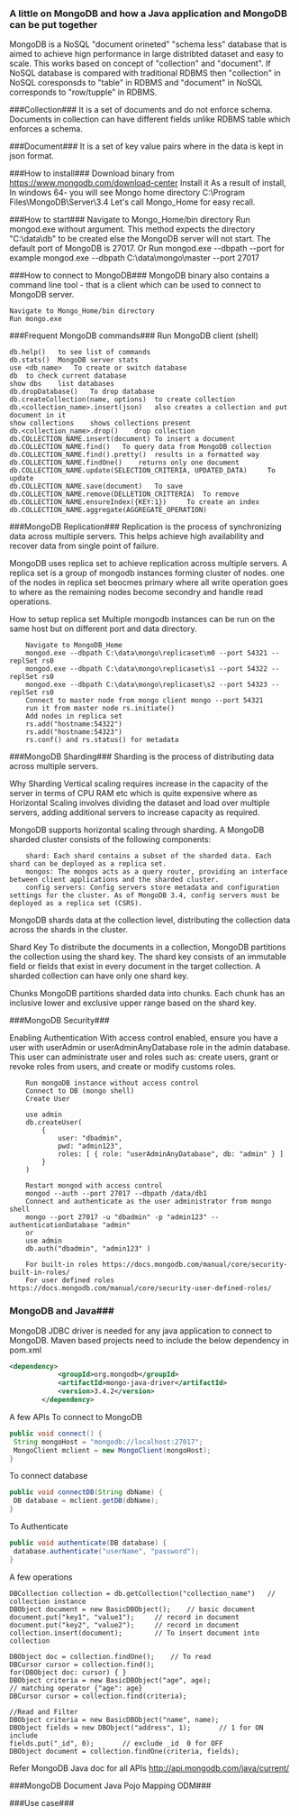### A little on MongoDB and how a Java application and MongoDB can be put together ###

MongoDB is a NoSQL "document orineted" "schema less" database that is aimed to achieve hign performance in large distribted dataset and easy to scale. This works based on concept of "collection" and "document". If NoSQL database is compared with traditional RDBMS then "collection" in NoSQL coresponsds to "table" in RDBMS and "document" in NoSQL corresponds to "row/tupple" in RDBMS.

###Collection###
It is a set of documents and do not enforce schema. Documents in collection can have different fields unlike RDBMS table which enforces a schema.

###Document###
It is a set of key value pairs where in the data is kept in json format.

###How to install###
    Download binary from https://www.mongodb.com/download-center
    Install it
    As a result of install, In windows 64- you will see Mongo home directory C:\Program Files\MongoDB\Server\3.4
    Let's call Mongo_Home for easy recall.

###How to start###
    Navigate to Mongo_Home/bin directory
    Run mongod.exe without argument. This method expects the directory "C:\data\db" to be created else the MongoDB server will not start. The default port of MongoDB is 27017.
    Or
    Run mongod.exe --dbpath <file system path> --port <port number> for example mongod.exe --dbpath C:\data\mongo\master --port 27017
    
###How to connect to MongoDB###
MongoDB binary also contains a command line tool - that is a client which can be used to connect to MongoDB server.
    
    Navigate to Mongo_Home/bin directory
    Run mongo.exe

###Frequent MongoDB commands###
Run MongoDB client (shell)
    
    db.help()   to see list of commands
    db.stats()  MongoDB server stats
    use <db_name>   To create or switch database
    db  to check current database
    show dbs    list databases
    db.dropDatabase()   To drop database
    db.createCollection(name, options)  to create collection
    db.<collection_name>.insert(json)   also creates a collection and put document in it
    show collections    shows collections present
    db.<collection_name>.drop()    drop collection
    db.COLLECTION_NAME.insert(document) To insert a document
    db.COLLECTION_NAME.find()   To query data from MongoDB collection
    db.COLLECTION_NAME.find().pretty()  results in a formatted way
    db.COLLECTION_NAME.findOne()    returns only one document
    db.COLLECTION_NAME.update(SELECTION_CRITERIA, UPDATED_DATA)     To update
    db.COLLECTION_NAME.save(document)   To save
    db.COLLECTION_NAME.remove(DELLETION_CRITTERIA)  To remove
    db.COLLECTION_NAME.ensureIndex({KEY:1})     To create an index
    db.COLLECTION_NAME.aggregate(AGGREGATE_OPERATION)   
    
###MongoDB Replication###
Replication is the process of synchronizing data across multiple servers. This helps achieve high availability and recover data from single point of failure.

MongoDB uses replica set to achieve replication across multiple servers. A replica set is a group of mongodb instances forming cluster of nodes. one of the nodes in replica set beocmes primary where all write operation goes to where as the remaining nodes become secondry and handle read operations.

How to setup replica set
Multiple mongodb instances can be run on the same host but on different port and data directory.

        Navigate to MongoDB_Home
        mongod.exe --dbpath C:\data\mongo\replicaset\m0 --port 54321 --replSet rs0
        mongod.exe --dbpath C:\data\mongo\replicaset\s1 --port 54322 --replSet rs0
        mongod.exe --dbpath C:\data\mongo\replicaset\s2 --port 54323 --replSet rs0
        Connect to master node from mongo client mongo --port 54321
        run it from master node rs.initiate()
        Add nodes in replica set
        rs.add("hostname:54322")
        rs.add("hostname:54323")
        rs.conf() and rs.status() for metadata
        
        
###MongoDB Sharding###
Sharding is the process of distributing data across multiple servers.

Why Sharding
Vertical scaling requires increase in the capacity of the server in terms of CPU RAM etc which is quite expensive where as Horizontal Scaling involves dividing the dataset and load over multiple servers, adding additional servers to increase capacity as required.

MongoDB supports horizontal scaling through sharding.
A MongoDB sharded cluster consists of the following components:

        shard: Each shard contains a subset of the sharded data. Each shard can be deployed as a replica set.
        mongos: The mongos acts as a query router, providing an interface between client applications and the sharded cluster.
        config servers: Config servers store metadata and configuration settings for the cluster. As of MongoDB 3.4, config servers must be deployed as a replica set (CSRS).

MongoDB shards data at the collection level, distributing the collection data across the shards in the cluster. 

Shard Key
To distribute the documents in a collection, MongoDB partitions the collection using the shard key. The shard key consists of an immutable field or fields that exist in every document in the target collection. A sharded collection can have only one shard key.

Chunks
MongoDB partitions sharded data into chunks. Each chunk has an inclusive lower and exclusive upper range based on the shard key.

###MongoDB Security###

Enabling Authentication
With access control enabled, ensure you have a user with userAdmin or userAdminAnyDatabase role in the admin database. This user can administrate user and roles such as: create users, grant or revoke roles from users, and create or modify customs roles.

        Run mongoDB instance without access control
        Connect to DB (mongo shell)
        Create User
      
        use admin
        db.createUser(
            {
                user: "dbadmin",
                pwd: "admin123",
                roles: [ { role: "userAdminAnyDatabase", db: "admin" } ]
            }
        )
       
        Restart mongod with access control
        mongod --auth --port 27017 --dbpath /data/db1
        Connect and authenticate as the user administrator from mongo shell
        mongo --port 27017 -u "dbadmin" -p "admin123" --authenticationDatabase "admin"
        or
        use admin
        db.auth("dbadmin", "admin123" )
        
        For built-in roles https://docs.mongodb.com/manual/core/security-built-in-roles/
        For user defined roles https://docs.mongodb.com/manual/core/security-user-defined-roles/
        
        
    
### MongoDB and Java###
MongoDB JDBC driver is needed for any java application to connect to MongoDB.
Maven based projects need to include the below dependency in pom.xml
```xml
<dependency>
			<groupId>org.mongodb</groupId>
			<artifactId>mongo-java-driver</artifactId>
			<version>3.4.2</version>
		</dependency>
```

A few APIs
To connect to MongoDB
```java
public void connect() {
 String mongoHost = "mongodb://localhost:27017";
 MongoClient mclient = new MongoClient(mongoHost);
}
```
To connect database
```java
public void connectDB(String dbName) {
 DB database = mclient.getDB(dbName);
}
```
To Authenticate
```java
public void authenticate(DB database) {
 database.authenticate("userName", "password");
}
```
A few operations

	DBCollection collection = db.getCollection("collection_name")	// collection instance
	DBObject document = new BasicDBObject(); 	// basic document
	document.put("key1", "value1");		// record in document
	document.put("key2", "value2");		// record in document
	collection.insert(document);		// To insert document into collection
	
	DBObject doc = collection.findOne();	// To read
	DBCursor cursor = collection.find();
	for(DBObject doc: cursor) { }
	DBObject criteria = new BasicDBObject("age", age);
	// matching operator {"age": age}
	DBCursor cursor = collection.find(criteria);
	
	//Read and Filter
	DBObject criteria = new BasicDBObject("name", name);
	DBObject fields = new DBObject("address", 1);		// 1 for ON include
	fields.put("_id", 0);		// exclude _id	0 for OFF
	DBObject document = collection.findOne(criteria, fields);
	
Refer MongoDB Java doc for all APIs
http://api.mongodb.com/java/current/


###MongoDB Document Java Pojo Mapping ODM###

###Use case###



